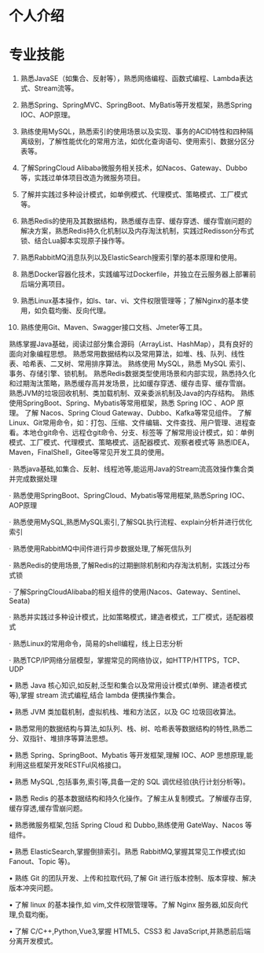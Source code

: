 # 个人介绍

# 专业技能
1. 熟悉JavaSE（如集合、反射等），熟悉网络编程、函数式编程、Lambda表达式、Stream流等。

2. 熟悉Spring、SpringMVC、SpringBoot、MyBatis等开发框架，熟悉Spring IOC、AOP原理。

3. 熟练使用MySQL，熟悉索引的使用场景以及实现、事务的ACID特性和四种隔离级别，了解性能优化的常用方法，如优化查询语句、使用索引、数据分区分表等。

4. 了解SpringCloud Alibaba微服务相关技术，如Nacos、Gateway、Dubbo等，实践过单体项目改造为微服务项目。

5. 了解并实践过多种设计模式，如单例模式、代理模式、策略模式、工厂模式等。

6. 熟悉Redis的使用及其数据结构，熟悉缓存击穿、缓存穿透、缓存雪崩问题的解决方案，熟悉Redis持久化机制以及内存淘汰机制，实践过Redisson分布式锁、结合Lua脚本实现原子操作等。

7. 熟悉RabbitMQ消息队列以及ElasticSearch搜索引擎的基本原理和使用。

8. 熟悉Docker容器化技术，实践编写过Dockerfile，并独立在云服务器上部署前后端分离项目。

9. 熟悉Linux基本操作，如ls、tar、vi、文件权限管理等；了解Nginx的基本使用，如负载均衡、反向代理。

10. 熟练使用Git、Maven、Swagger接口文档、Jmeter等工具。

熟练掌握Java基础，阅读过部分集合源码（ArrayList、HashMap），具有良好的面向对象编程思想。
熟悉常用数据结构以及常用算法，如堆、栈、队列、线性表、哈希表、二叉树、常用排序算法。
熟练使用 MySQL，熟悉 MySQL 索引、事务、存储引擎、锁机制。
熟悉Redis数据类型使用场景和内部实现，熟悉持久化和过期淘汰策略，熟悉缓存高并发场景，比如缓存穿透、缓存击穿、缓存雪崩。
熟悉JVM的垃圾回收机制、类加载机制、双亲委派机制及Java的内存结构。
熟练使用SpringBoot、Spring、Mybatis等常用框架，熟悉 Spring IOC 、AOP 原理。
了解 Nacos、Spring Cloud Gateway、Dubbo、Kafka等常见组件。
了解Linux、Git常用命令，如：打包、压缩、文件编辑、文件查找、用户管理、进程查看。本地仓git命令、远程仓git命令、分支、标签等
了解常用设计模式，如：单例模式、工厂模式、代理模式、策略模式、适配器模式、观察者模式等
熟悉IDEA，Maven，FinalShell，Gitee等常见开发工具的使用。

· 熟悉java基础,如集合、反射、线程池等,能运用Java的Stream流高效操作集合类并完成数据处理

· 熟悉使用SpringBoot、SpringCloud、Mybatis等常用框架,熟悉Spring IOC、AOP原理

· 熟悉使用MySQL,熟悉MySQL索引,了解SQL执行流程、explain分析并进行优化索引

· 熟悉使用RabbitMQ中间件进行异步数据处理,了解死信队列

· 熟悉Redis的使用场景,了解Redis的过期删除机制和内存淘汰机制，实践过分布式锁

· 了解SpringCloudAlibaba的相关组件的使用(Nacos、Gateway、Sentinel、Seata)

· 熟悉并实践过多种设计模式，比如策略模式，建造者模式，工厂模式，适配器模式

· 熟悉Linux的常用命令，简易的shell编程，线上日志分析

· 熟悉TCP/IP网络分层模型，掌握常见的网络协议，如HTTP/HTTPS，TCP、UDP


• 熟悉 Java 核心知识,如反射,泛型和集合以及常用设计模式(单例、建造者模式等),掌握 stream 流式编程,结合 lambda 便携操作集合。

• 熟悉 JVM 类加载机制，虚拟机栈、堆和方法区，以及 GC 垃圾回收算法。

• 熟悉常用的数据结构与算法,如队列、栈、树、哈希表等数据结构的特性,熟悉二分、双指针、堆排序等算法思想。

• 熟悉 Spring、SpringBoot、Mybatis 等开发框架,理解 IOC、AOP 思想原理,能利用这些框架开发RESTFul风格接口。

• 熟悉 MySQL ,包括事务,索引等,具备一定的 SQL 调优经验(执行计划分析等)。

• 熟悉 Redis 的基本数据结构和持久化操作。了解主从复制模式。了解缓存击穿,缓存穿透,缓存雪崩问题。

• 熟悉微服务框架,包括 Spring Cloud 和 Dubbo,熟练使用 GateWay、Nacos 等组件。

• 熟悉 ElasticSearch,掌握倒排索引。熟悉 RabbitMQ,掌握其常见工作模式(如 Fanout、Topic 等)。

• 熟练 Git 的团队开发、上传和拉取代码,了解 Git 进行版本控制、版本穿梭、解决版本冲突问题。

• 了解 linux 的基本操作,如 vim,文件权限管理等。了解 Nginx 服务器,如反向代理,负载均衡。

• 了解 C/C++,Python,Vue3,掌握 HTML5、CSS3 和 JavaScript,并熟悉前后端分离开发模式。